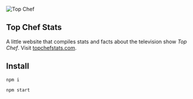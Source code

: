 ![Top Chef](https://topchefstats.com/images/facebook-top-chef-stats.png)

## Top Chef Stats

A little website that compiles stats and facts about the television show *Top Chef*. Visit [topchefstats.com](https://topchefstats.com).

## Install

`npm i`

`npm start`
